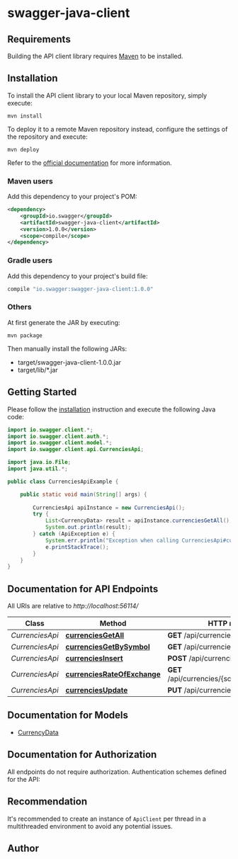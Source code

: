 # swagger-java-client

## Requirements

Building the API client library requires [Maven](https://maven.apache.org/) to be installed.

## Installation

To install the API client library to your local Maven repository, simply execute:

```shell
mvn install
```

To deploy it to a remote Maven repository instead, configure the settings of the repository and execute:

```shell
mvn deploy
```

Refer to the [official documentation](https://maven.apache.org/plugins/maven-deploy-plugin/usage.html) for more information.

### Maven users

Add this dependency to your project's POM:

```xml
<dependency>
    <groupId>io.swagger</groupId>
    <artifactId>swagger-java-client</artifactId>
    <version>1.0.0</version>
    <scope>compile</scope>
</dependency>
```

### Gradle users

Add this dependency to your project's build file:

```groovy
compile "io.swagger:swagger-java-client:1.0.0"
```

### Others

At first generate the JAR by executing:

    mvn package

Then manually install the following JARs:

* target/swagger-java-client-1.0.0.jar
* target/lib/*.jar

## Getting Started

Please follow the [installation](#installation) instruction and execute the following Java code:

```java
import io.swagger.client.*;
import io.swagger.client.auth.*;
import io.swagger.client.model.*;
import io.swagger.client.api.CurrenciesApi;

import java.io.File;
import java.util.*;

public class CurrenciesApiExample {

    public static void main(String[] args) {
        
        CurrenciesApi apiInstance = new CurrenciesApi();
        try {
            List<CurrencyData> result = apiInstance.currenciesGetAll();
            System.out.println(result);
        } catch (ApiException e) {
            System.err.println("Exception when calling CurrenciesApi#currenciesGetAll");
            e.printStackTrace();
        }
    }
}
```

## Documentation for API Endpoints

All URIs are relative to *http://localhost:56114/*

Class | Method | HTTP request | Description
------------ | ------------- | ------------- | -------------
*CurrenciesApi* | [**currenciesGetAll**](docs/CurrenciesApi.md#currenciesGetAll) | **GET** /api/currencies | 
*CurrenciesApi* | [**currenciesGetBySymbol**](docs/CurrenciesApi.md#currenciesGetBySymbol) | **GET** /api/currencies/{symbol} | 
*CurrenciesApi* | [**currenciesInsert**](docs/CurrenciesApi.md#currenciesInsert) | **POST** /api/currencies | 
*CurrenciesApi* | [**currenciesRateOfExchange**](docs/CurrenciesApi.md#currenciesRateOfExchange) | **GET** /api/currencies/{source}/rates/{target} | 
*CurrenciesApi* | [**currenciesUpdate**](docs/CurrenciesApi.md#currenciesUpdate) | **PUT** /api/currencies | 

## Documentation for Models

 - [CurrencyData](docs/CurrencyData.md)

## Documentation for Authorization

All endpoints do not require authorization.
Authentication schemes defined for the API:

## Recommendation

It's recommended to create an instance of `ApiClient` per thread in a multithreaded environment to avoid any potential issues.

## Author


